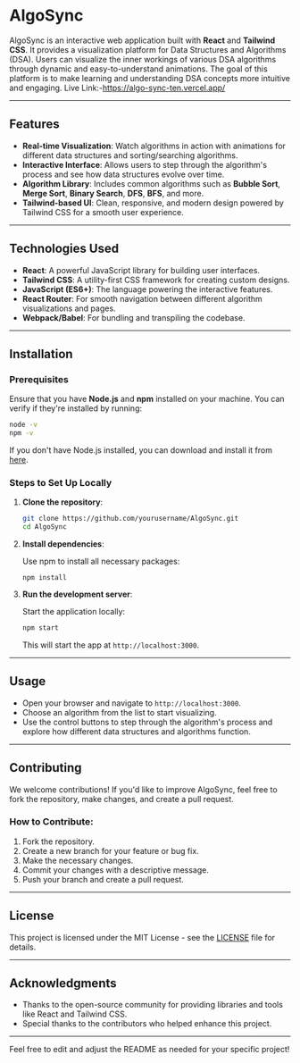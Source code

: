 
# AlgoSync

AlgoSync is an interactive web application built with **React** and **Tailwind CSS**. It provides a visualization platform for Data Structures and Algorithms (DSA). Users can visualize the inner workings of various DSA algorithms through dynamic and easy-to-understand animations. The goal of this platform is to make learning and understanding DSA concepts more intuitive and engaging.
Live Link:-https://algo-sync-ten.vercel.app/

---

## Features

- **Real-time Visualization**: Watch algorithms in action with animations for different data structures and sorting/searching algorithms.
- **Interactive Interface**: Allows users to step through the algorithm's process and see how data structures evolve over time.
- **Algorithm Library**: Includes common algorithms such as **Bubble Sort**, **Merge Sort**, **Binary Search**, **DFS**, **BFS**, and more.
- **Tailwind-based UI**: Clean, responsive, and modern design powered by Tailwind CSS for a smooth user experience.

---

## Technologies Used

- **React**: A powerful JavaScript library for building user interfaces.
- **Tailwind CSS**: A utility-first CSS framework for creating custom designs.
- **JavaScript (ES6+)**: The language powering the interactive features.
- **React Router**: For smooth navigation between different algorithm visualizations and pages.
- **Webpack/Babel**: For bundling and transpiling the codebase.
  
---

## Installation

### Prerequisites

Ensure that you have **Node.js** and **npm** installed on your machine. You can verify if they're installed by running:

```bash
node -v
npm -v
```

If you don't have Node.js installed, you can download and install it from [here](https://nodejs.org/).

### Steps to Set Up Locally

1. **Clone the repository**:

   ```bash
   git clone https://github.com/yourusername/AlgoSync.git
   cd AlgoSync
   ```

2. **Install dependencies**:

   Use npm to install all necessary packages:

   ```bash8
   npm install
   ```

3. **Run the development server**:

   Start the application locally:

   ```bash
   npm start
   ```

   This will start the app at `http://localhost:3000`.

---

## Usage

- Open your browser and navigate to `http://localhost:3000`.
- Choose an algorithm from the list to start visualizing.
- Use the control buttons to step through the algorithm's process and explore how different data structures and algorithms function.

---

## Contributing

We welcome contributions! If you'd like to improve AlgoSync, feel free to fork the repository, make changes, and create a pull request.

### How to Contribute:

1. Fork the repository.
2. Create a new branch for your feature or bug fix.
3. Make the necessary changes.
4. Commit your changes with a descriptive message.
5. Push your branch and create a pull request.

---

## License

This project is licensed under the MIT License - see the [LICENSE](LICENSE) file for details.

---

## Acknowledgments

- Thanks to the open-source community for providing libraries and tools like React and Tailwind CSS.
- Special thanks to the contributors who helped enhance this project.

---

Feel free to edit and adjust the README as needed for your specific project!
